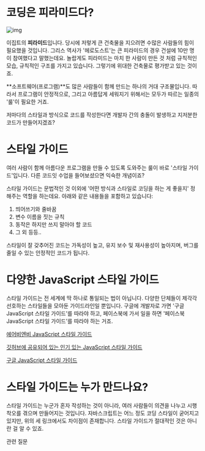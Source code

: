 # 코딩은 피라미드다?

![img](https://i.imgur.com/zF9XLiN.jpg)

이집트의 **피라미드**입니다. 당시에 저렇게 큰 건축물을 지으려면 수많은 사람들의 힘이 필요했을 것입니다. 그리스 역사가 '헤로도스트'는 큰 피라미드의 경우 건설에 10만 명이 참여했다고 말했는데요. 놀랍게도 피라미드는 마치 한 사람이 만든 것 처럼 규칙적인 모습, 규칙적인 구조를 가지고 있습니다. 그렇기에 위대한 건축물로 평가받고 있는 것이죠.

**소프트웨어(프로그램)**도 많은 사람들이 함께 만드는 하나의 거대 구조물입니다. 따라서 프로그램이 안정적으로, 그리고 아름답게 세워지기 위해서는 모두가 따르는 일종의 '룰'이 필요한 거죠.

저마다의 스타일과 방식으로 코드를 작성한다면 개발자 간의 충돌이 발생하고 지저분한 코드가 만들어지겠죠?

# 스타일 가이드

여러 사람이 함께 아름다운 프로그램을 만들 수 있도록 도와주는 룰이 바로 '스타일 가이드'입니다. 다른 코드잇 수업을 들어보셨으면 익숙한 개념이죠?

스타일 가이드는 문법적인 것 이외에 '어떤 방식과 스타일로 코딩을 하는 게 좋을지' 정해주는 역할을 하는데요. 아래와 같은 내용들을 포함하고 있습니다:

1. 띄어쓰기와 줄바꿈
2. 변수 이름을 짓는 규칙
3. 동작은 하지만 쓰지 말아야 할 코드
4. 그 외 등등..

스타일이 잘 갖추어진 코드는 가독성이 높고, 유지 보수 및 재사용성이 높아지며, 버그를 줄일 수 있는 안정적인 코드가 됩니다.

# 다양한 JavaScript 스타일 가이드

스타일 가이드는 전 세계에 딱 하나로 통일되는 법이 아닙니다. 다양한 단체들이 제각각 선호하는 스타일들을 모아둔 가이드라인일 뿐입니다. 구글에 개발자로 가면 '구글 JavaScript 스타일 가이드'를 따라야 하고, 페이스북에 가서 일을 하면 '페이스북 JavaScript 스타일 가이드'를 따라야 하는 거죠.

[에어비엔비 JavaScript 스타일 가이드](https://github.com/tipjs/javascript-style-guide)

[깃허브에 공유되어 있는 인기 있는 JavaScript 스타일 가이드](https://github.com/rwaldron/idiomatic.js/tree/master/translations/ko_KR)

[구글 JavaScript 스타일 가이드](https://google.github.io/styleguide/jsguide.html)

# 스타일 가이드는 누가 만드나요?

스타일 가이드는 누군가 혼자 작성하는 것이 아니라, 여러 사람들이 의견을 나누고 시행착오를 겪으며 만들어지는 것입니다. 자바스크립트는 어느 정도 코딩 스타일이 굳어지고 있지만, 위의 세 링크에서도 차이점이 존재합니다. 스타일 가이드가 절대적인 것은 아니란 걸 알 수 있죠.

관련 질문
